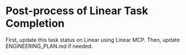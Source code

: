 # Post-process of Linear Task Completion

First, update this task status on Linear using Linear MCP. Then, update ENGINEERING_PLAN.md if needed.
